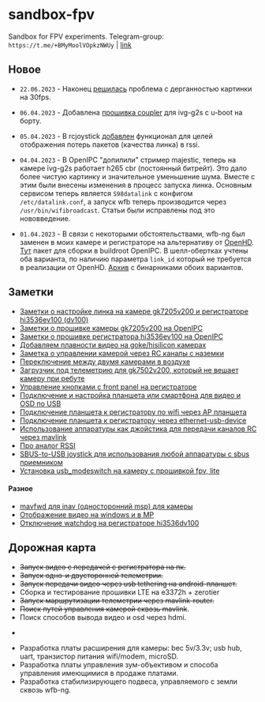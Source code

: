 # sandbox-fpv
Sandbox for FPV experiments. Telegram-group: `https://t.me/+BMyMoolVOpkzNWUy` | [link](https://t.me/+BMyMoolVOpkzNWUy)

## Новое
* `22.06.2023` - Наконец [решилась](gkrcparams.md) проблема с дерганностью картинки на 30fps.

* `06.04.2023` - Добавлена [прошивка coupler](notes_start_ivg-g2s.md#L33) для ivg-g2s с u-boot на борту.

* `05.04.2023` - В rcjoystick [добавлен](rcjoystick.md#rssi) функционал для целей отображения потерь пакетов (качества линка) в rssi.

* `04.04.2023` - В OpenIPC "допилили" стример majestic, теперь на камере ivg-g2s работает h265 cbr (постоянный битрейт). Это дало более чистую картинку и значительное уменьшение шума. Вместе с этим были внесены изменения в процесс запуска линка. Основным сервисом теперь является `S98datalink` с конфигом `/etc/datalink.conf`, а запуск wfb теперь производится через `/usr/bin/wifibroadcast`. Статьи были исправлены под это нововведение.

* `01.04.2023` - В связи с некоторыми обстоятельствами, wfb-ng был заменен в моих камере и регистраторе на альтернативу от [OpenHD](https://github.com/OpenHD/wifibroadcast/). [Тут](wfbopenhd.zip) пакет для сборки в buildroot OpenIPC. В шелл-обертках учтены оба варианта, по наличию параметра `link_id` который не требуется в реализации от OpenHD. [Архив](https://github.com/OpenIPC/sandbox-fpv/blob/master/wfb.zip) с бинарниками обоих вариантов.

## Заметки

* [Заметки о настройке линка на камере gk7205v200 и регистраторе hi3536ev100 (dv100)](notes_link_gk7205v200_hi3536ev100.md)
* [Заметки о прошивке камеры gk7205v200 на OpenIPC](notes_start_ivg-g2s.md)
* [Заметки о прошивке регистратора hi3536ev100 на OpenIPC](notes_start_hi3536ev100.md)
* [Добавляем плавности видео на goke/hisilicon камерах](gkrcparams.md)
* [Заметка о управлении камерой через RC каналы с наземки](notes_cam_control.md)
* [Переключение между двумя камерами в воздухе](note-two-cameras-switched.md)
* [Загрузчик под телеметрию для gk7502v200, который не вешает камеру при ребуте](gk7205v200_u-boot-7502v200-for-telemetry.md)
* [Управление кнопками с front panel на регистраторе](nvr_gpio.md)
* [Подключение и настройка планшета или смартфона для видео и OSD по USB](usb-tethering.md)
* [Подключение планшета к регистратору по wifi через AP планшета](note-nvr-tab-ap.md)
* [Подключение планшета к регистратору через ethernet-usb-device](usb-eth-modem.md)
* [Использование аппаратуры как джойстика для передачи каналов RC через mavlink](rcjoystick.md)
* [Про аналог RSSI](rcjoystick.md#rssi)
* [SBUS-to-USB joystick для использования любой аппаратуры с sbus приемником](sbus-to-usb-joystick)
* [Установка usb_modeswitch на камеру с прошивкой fpv, lite](usb-modeswitch.md)

#### Разное
* [mavfwd для inav (односторонний msp) для камеры](user_TipoMan/mavfwd_mavlink2.tar?raw=true)
* [Отображение видео на windows и в MP](gstlaunch_on_windows.md)
* [Отключение watchdog на регистраторе hi3536dv100](note_nvr_wdt.md)

## Дорожная карта
* ~~Запуск видео с передачей с регистратора на пк.~~
* ~~Запуск одно-и двусторонней телеметрии.~~
* ~~Запуск передачи видео через usb tethering на android-планшет.~~
* Сборка и тестирование прошивки LTE на e3372h + zerotier
* ~~Запуск маршрутизации телеметрии через mavlink-router.~~
* ~~Поиск путей управления камерой сквозь mavlink~~.
* Поиск способов вывода видео и osd через hdmi.
* ~~~Переключение между несколькими камерами, где одна ведущая с wfb-ng, а остальные ведомые.~~~
* Разработка платы расширения для камеры: bec 5v/3.3v; usb hub, uart, транзистор питания wifi/modem, microSD.
* Разработка платы управления зум-объективом и способа управления имеющимися в продаже платами.
* Разработка стабилизирующего подвеса, управляемого с земли сквозь wfb-ng.
